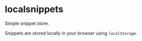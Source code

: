 # localsnippets

Simple snippet store.

Snippets are stored locally in your browser using `localStorage`.
